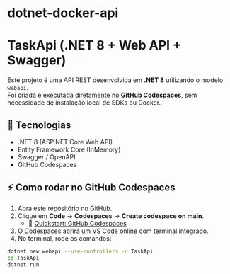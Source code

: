 # dotnet-docker-api
# TaskApi (.NET 8 + Web API + Swagger)

Este projeto é uma API REST desenvolvida em **.NET 8** utilizando o modelo `webapi`.  
Foi criada e executada diretamente no **GitHub Codespaces**, sem necessidade de instalação local de SDKs ou Docker.

## 🚀 Tecnologias
- .NET 8 (ASP.NET Core Web API)
- Entity Framework Core (InMemory)
- Swagger / OpenAPI
- GitHub Codespaces

## ⚡ Como rodar no GitHub Codespaces

1. Abra este repositório no GitHub.  
2. Clique em **Code** → **Codespaces** → **Create codespace on main**.  
   - 📖 [Quickstart: GitHub Codespaces](https://docs.github.com/en/codespaces/getting-started/quickstart)  
3. O Codespaces abrirá um VS Code online com terminal integrado.  
4. No terminal, rode os comandos:

```bash
dotnet new webapi --use-controllers -n TaskApi
cd TaskApi
dotnet run
